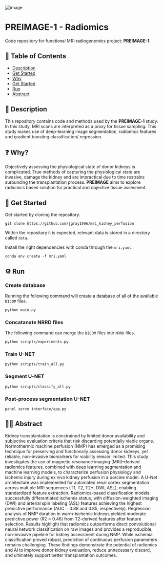 ![image](https://pre-image.eu/wp-content/uploads/2019/12/PRE-IMAGE-logo-1-white-background-scaled.png)

# PREIMAGE-1 - Radiomics
Code repository for functional MRI radiogenomics project: **PREIMAGE-1**

## 📘 Table of Contents
- [Description](#-description-)
- [Get Started](#-get-started-)
- [Why](#-why-)
- [Get Started](#-get-started-)
- [Run](#-run-)
- [Abstract](#-abstract-)

## 📝 Description
This repository contains code and methods used by the **PREIMAGE-1** study. In this study, MRI scans are interpreted as a proxy for tissue sampling. This study makes use of deep-learning image segmentation, radiomics features and gradient boosting classification/ regression.

## ❓ Why? 
Objectively assessing the physiological state of donor kidneys is complicated. True methods of capturing the physiological state are invasive, damage the kidney and are impractical due to time restrains surounding the transplantation process. **PREIMAGE** aims to explore radiomics based solution for practical and objective tissue assesment.

## 🛫 Get Started
Get started by cloning the repository.

```{bash}
git clone https://github.com/jgray1996/mri_kidney_perfusion
```

Within the repository it is expected, relevant data is stored in a directory called `data`.

Install the right dependencies with conda through the `mri.yaml`.

```{bash}
conda env create -f mri.yaml
``` 

## ⚙️ Run
### Create database
Running the following command will create a database of all of the available `DICOM` files.
```{bash}
python main.py
```

### Concatanate NRRD files
The following command can merge the `DICOM` files into `NRRD` files.
```{bash}
python scripts/experiments.py
```

### Train U-NET
```{bash}
python scripts/train_all.py
```

### Segment U-NET
```{bash}
python scripts/classify_all.py
```

### Post-process segmentation U-NET
```{bash}
panel serve interface/app.py
```

## 👨‍💻 Abstract
Kidney transplantation is constrained by limited donor availability and subjective evaluation criteria that risk discarding potentially viable organs. Normothermic machine perfusion (NMP) has emerged as a promising technique for preserving and functionally assessing donor kidneys, yet reliable, non-invasive biomarkers for viability remain limited. This study investigates the use of magnetic resonance imaging (MRI)–derived radiomics features, combined with deep learning segmentation and machine learning models, to characterize perfusion physiology and ischemic injury during ex vivo kidney perfusion in a porcine model. A U-Net architecture was implemented for automated renal cortex segmentation across multiple MRI sequences (T1, T2, T2*, DWI, ASL), enabling standardized feature extraction. Radiomics-based classification models successfully differentiated ischemia status, with diffusion-weighted imaging (DWI) and arterial spin labeling (ASL) features achieving the highest predictive performance (AUC = 0.88 and 0.85, respectively). Regression analysis of NMP duration in warm-ischemic kidneys yielded moderate predictive power (R2 = 0.46) from T2-derived features after feature selection. Results highlight that radiomics outperforms direct convolutional neural network classification on raw images and provides a reproducible, non-invasive pipeline for kidney assessment during NMP. While ischemia classification proved robust, prediction of continuous perfusion parameters remains challenging. These findings demonstrate the potential of radiomics and AI to improve donor kidney evaluation, reduce unnecessary discard, and ultimately support better transplantation outcomes.